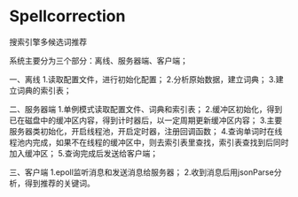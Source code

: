 # Spellcorrection
搜索引擎多候选词推荐


系统主要分为三个部分：离线、服务器端、客户端；


一、离线
1.读取配置文件，进行初始化配置；
2.分析原始数据，建立词典；
3.建立词典的索引表；


二、服务器端
1.单例模式读取配置文件、词典和索引表；
2.缓冲区初始化，得到已在磁盘中的缓冲区内容，得到计时器后，以一定周期更新缓冲区内容；
3.主要服务器类初始化，开启线程池，开启定时器，注册回调函数；
4.查询单词时在线程池内完成，如果不在线程的缓冲区中，则去索引表里查找，索引表查找到后同时加入缓冲区；
5.查询完成后发送给客户端；


三、客户端
1.epoll监听消息和发送消息给服务器；
2.收到消息后用jsonParse分析，得到推荐的关键词。

